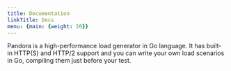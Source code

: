 ```yaml
---
title: Documentation
linkTitle: Docs
menu: {main: {weight: 20}}
---
```


[//]: # ({{% pageinfo %}})
[//]: # (This is a placeholder page that shows you how to use this template site.)
[//]: # ({{% /pageinfo %}})

Pandora is a high-performance load generator in Go language. It has built-in HTTP(S) and HTTP/2 support and you can
write your own load scenarios in Go, compiling them just before your test.

